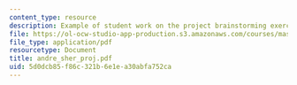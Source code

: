 ```yaml
---
content_type: resource
description: Example of student work on the project brainstorming exercise.
file: https://ol-ocw-studio-app-production.s3.amazonaws.com/courses/mas-963-technological-tools-for-school-reform-fall-2005/5d0dcb85f86c321b6e1ea30abfa752ca_andre_sher_proj.pdf
file_type: application/pdf
resourcetype: Document
title: andre_sher_proj.pdf
uid: 5d0dcb85-f86c-321b-6e1e-a30abfa752ca
---
```

